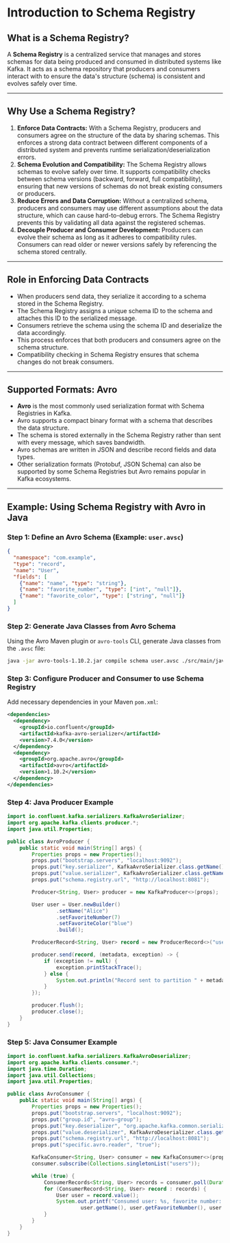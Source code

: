 # Introduction to Schema Registry

## What is a Schema Registry?

A **Schema Registry** is a centralized service that manages and stores schemas for data being produced and consumed in distributed systems like Kafka. It acts as a schema repository that producers and consumers interact with to ensure the data's structure (schema) is consistent and evolves safely over time.

***

## Why Use a Schema Registry?

1. **Enforce Data Contracts:**
With a Schema Registry, producers and consumers agree on the structure of the data by sharing schemas. This enforces a strong data contract between different components of a distributed system and prevents runtime serialization/deserialization errors.
2. **Schema Evolution and Compatibility:**
The Schema Registry allows schemas to evolve safely over time. It supports compatibility checks between schema versions (backward, forward, full compatibility), ensuring that new versions of schemas do not break existing consumers or producers.
3. **Reduce Errors and Data Corruption:**
Without a centralized schema, producers and consumers may use different assumptions about the data structure, which can cause hard-to-debug errors. The Schema Registry prevents this by validating all data against the registered schemas.
4. **Decouple Producer and Consumer Development:**
Producers can evolve their schema as long as it adheres to compatibility rules. Consumers can read older or newer versions safely by referencing the schema stored centrally.

***

## Role in Enforcing Data Contracts

- When producers send data, they serialize it according to a schema stored in the Schema Registry.
- The Schema Registry assigns a unique schema ID to the schema and attaches this ID to the serialized message.
- Consumers retrieve the schema using the schema ID and deserialize the data accordingly.
- This process enforces that both producers and consumers agree on the schema structure.
- Compatibility checking in Schema Registry ensures that schema changes do not break consumers.

***

## Supported Formats: Avro

- **Avro** is the most commonly used serialization format with Schema Registries in Kafka.
- Avro supports a compact binary format with a schema that describes the data structure.
- The schema is stored externally in the Schema Registry rather than sent with every message, which saves bandwidth.
- Avro schemas are written in JSON and describe record fields and data types.
- Other serialization formats (Protobuf, JSON Schema) can also be supported by some Schema Registries but Avro remains popular in Kafka ecosystems.

***

## Example: Using Schema Registry with Avro in Java

### Step 1: Define an Avro Schema (Example: `user.avsc`)

```json
{
  "namespace": "com.example",
  "type": "record",
  "name": "User",
  "fields": [
    {"name": "name", "type": "string"},
    {"name": "favorite_number", "type": ["int", "null"]},
    {"name": "favorite_color", "type": ["string", "null"]}
  ]
}
```


### Step 2: Generate Java Classes from Avro Schema

Using the Avro Maven plugin or `avro-tools` CLI, generate Java classes from the `.avsc` file:

```bash
java -jar avro-tools-1.10.2.jar compile schema user.avsc ./src/main/java
```


### Step 3: Configure Producer and Consumer to use Schema Registry

Add necessary dependencies in your Maven `pom.xml`:

```xml
<dependencies>
  <dependency>
    <groupId>io.confluent</groupId>
    <artifactId>kafka-avro-serializer</artifactId>
    <version>7.4.0</version>
  </dependency>
  <dependency>
    <groupId>org.apache.avro</groupId>
    <artifactId>avro</artifactId>
    <version>1.10.2</version>
  </dependency>
</dependencies>
```


### Step 4: Java Producer Example

```java
import io.confluent.kafka.serializers.KafkaAvroSerializer;
import org.apache.kafka.clients.producer.*;
import java.util.Properties;

public class AvroProducer {
    public static void main(String[] args) {
        Properties props = new Properties();
        props.put("bootstrap.servers", "localhost:9092");
        props.put("key.serializer", KafkaAvroSerializer.class.getName());
        props.put("value.serializer", KafkaAvroSerializer.class.getName());
        props.put("schema.registry.url", "http://localhost:8081");

        Producer<String, User> producer = new KafkaProducer<>(props);

        User user = User.newBuilder()
                .setName("Alice")
                .setFavoriteNumber(7)
                .setFavoriteColor("blue")
                .build();

        ProducerRecord<String, User> record = new ProducerRecord<>("users", "user1", user);

        producer.send(record, (metadata, exception) -> {
            if (exception != null) {
                exception.printStackTrace();
            } else {
                System.out.println("Record sent to partition " + metadata.partition() + " with offset " + metadata.offset());
            }
        });

        producer.flush();
        producer.close();
    }
}
```


### Step 5: Java Consumer Example

```java
import io.confluent.kafka.serializers.KafkaAvroDeserializer;
import org.apache.kafka.clients.consumer.*;
import java.time.Duration;
import java.util.Collections;
import java.util.Properties;

public class AvroConsumer {
    public static void main(String[] args) {
        Properties props = new Properties();
        props.put("bootstrap.servers", "localhost:9092");
        props.put("group.id", "avro-group");
        props.put("key.deserializer", "org.apache.kafka.common.serialization.StringDeserializer");
        props.put("value.deserializer", KafkaAvroDeserializer.class.getName());
        props.put("schema.registry.url", "http://localhost:8081");
        props.put("specific.avro.reader", "true");

        KafkaConsumer<String, User> consumer = new KafkaConsumer<>(props);
        consumer.subscribe(Collections.singletonList("users"));

        while (true) {
            ConsumerRecords<String, User> records = consumer.poll(Duration.ofMillis(1000));
            for (ConsumerRecord<String, User> record : records) {
                User user = record.value();
                System.out.printf("Consumed user: %s, favorite number: %d, favorite color: %s%n",
                        user.getName(), user.getFavoriteNumber(), user.getFavoriteColor());
            }
        }
    }
}
```


